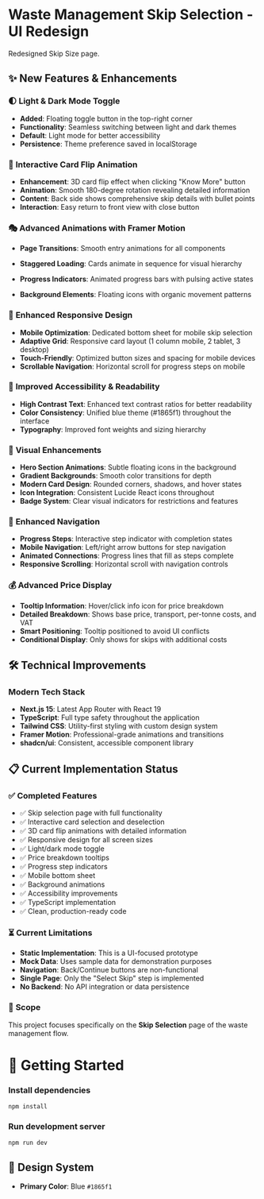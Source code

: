 # Waste Management Skip Selection - UI Redesign

Redesigned Skip Size page.


## ✨ New Features & Enhancements

### 🌓 **Light & Dark Mode Toggle**

- **Added**: Floating toggle button in the top-right corner
- **Functionality**: Seamless switching between light and dark themes
- **Default**: Light mode for better accessibility
- **Persistence**: Theme preference saved in localStorage

### 🔄 **Interactive Card Flip Animation**

- **Enhancement**: 3D card flip effect when clicking "Know More" button
- **Animation**: Smooth 180-degree rotation revealing detailed information
- **Content**: Back side shows comprehensive skip details with bullet points
- **Interaction**: Easy return to front view with close button

### 🎭 **Advanced Animations with Framer Motion**

- **Page Transitions**: Smooth entry animations for all components
- **Staggered Loading**: Cards animate in sequence for visual hierarchy

- **Progress Indicators**: Animated progress bars with pulsing active states
- **Background Elements**: Floating icons with organic movement patterns

### 📱 **Enhanced Responsive Design**

- **Mobile Optimization**: Dedicated bottom sheet for mobile skip selection
- **Adaptive Grid**: Responsive card layout (1 column mobile, 2 tablet, 3 desktop)
- **Touch-Friendly**: Optimized button sizes and spacing for mobile devices
- **Scrollable Navigation**: Horizontal scroll for progress steps on mobile

### 🎯 **Improved Accessibility & Readability**

- **High Contrast Text**: Enhanced text contrast ratios for better readability
- **Color Consistency**: Unified blue theme (#1865f1) throughout the interface
- **Typography**: Improved font weights and sizing hierarchy


### 🎨 **Visual Enhancements**

- **Hero Section Animations**: Subtle floating icons in the background
- **Gradient Backgrounds**: Smooth color transitions for depth
- **Modern Card Design**: Rounded corners, shadows, and hover states
- **Icon Integration**: Consistent Lucide React icons throughout
- **Badge System**: Clear visual indicators for restrictions and features

### 🧭 **Enhanced Navigation**

- **Progress Steps**: Interactive step indicator with completion states
- **Mobile Navigation**: Left/right arrow buttons for step navigation
- **Animated Connections**: Progress lines that fill as steps complete
- **Responsive Scrolling**: Horizontal scroll with navigation controls

### 💰 **Advanced Price Display**

- **Tooltip Information**: Hover/click info icon for price breakdown
- **Detailed Breakdown**: Shows base price, transport, per-tonne costs, and VAT
- **Smart Positioning**: Tooltip positioned to avoid UI conflicts
- **Conditional Display**: Only shows for skips with additional costs



## 🛠️ Technical Improvements

### **Modern Tech Stack**

- **Next.js 15**: Latest App Router with React 19
- **TypeScript**: Full type safety throughout the application
- **Tailwind CSS**: Utility-first styling with custom design system
- **Framer Motion**: Professional-grade animations and transitions
- **shadcn/ui**: Consistent, accessible component library



## 📋 Current Implementation Status

### ✅ **Completed Features**

- ✅ Skip selection page with full functionality
- ✅ Interactive card selection and deselection
- ✅ 3D card flip animations with detailed information
- ✅ Responsive design for all screen sizes
- ✅ Light/dark mode toggle
- ✅ Price breakdown tooltips
- ✅ Progress step indicators
- ✅ Mobile bottom sheet
- ✅ Background animations
- ✅ Accessibility improvements
- ✅ TypeScript implementation
- ✅ Clean, production-ready code

### ⏳ **Current Limitations**

- **Static Implementation**: This is a UI-focused prototype
- **Mock Data**: Uses sample data for demonstration purposes
- **Navigation**: Back/Continue buttons are non-functional
- **Single Page**: Only the "Select Skip" step is implemented
- **No Backend**: No API integration or data persistence

### 🎯 **Scope**

This project focuses specifically on the **Skip Selection** page of the waste management flow. 

# 🚀 Getting Started


### Install dependencies

`npm install`

### Run development server

`npm run dev`



## 🎨 Design System
- **Primary Color**: Blue `#1865f1`


